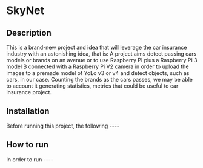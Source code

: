 # SkyNet
## Description
This is a brand-new project and idea that will leverage the car insurance industry with an astonishing idea, that is: A project aims detect passing cars models or brands on an avenue or to use Raspberry PI plus a Raspberry Pi 3 model B connected with a Raspberry Pi V2 camera in order to upload the images to a premade model of YoLo v3 or v4 and detect objects, such as cars, in our case. Counting the brands as the cars passes, we may be able to account it generating statistics, metrics that could be useful to car insurance project.

## Installation
Before running this project, the following ----

## How to run
In order to run ----